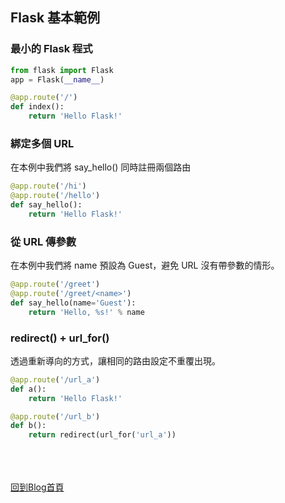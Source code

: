 ## Flask 基本範例

### 最小的 Flask 程式
```python
from flask import Flask
app = Flask(__name__)

@app.route('/')
def index():
	return 'Hello Flask!'
```

### 綁定多個 URL
在本例中我們將 say_hello() 同時註冊兩個路由
```python
@app.route('/hi')
@app.route('/hello')
def say_hello():
	return 'Hello Flask!'
```

### 從 URL 傳參數
在本例中我們將 name 預設為 Guest，避免 URL 沒有帶參數的情形。
```python
@app.route('/greet')
@app.route('/greet/<name>')
def say_hello(name='Guest'):
	return 'Hello, %s!' % name
```

### redirect() + url_for() 
透過重新導向的方式，讓相同的路由設定不重覆出現。
```python
@app.route('/url_a')
def a():
    return 'Hello Flask!'

@app.route('/url_b')
def b():
    return redirect(url_for('url_a'))
```


<br/><br/><br/>
[回到Blog首頁](../index.md)
<br/>
